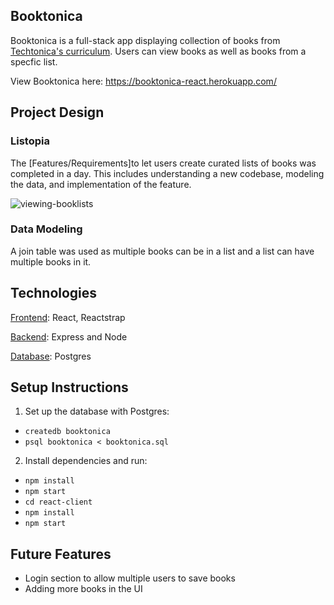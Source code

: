 ## Booktonica

Booktonica is a full-stack app displaying collection of books from [Techtonica's curriculum](https://github.com/Techtonica/final-full-stack-assessment-h1-2020).  Users can view books as well as books from a specfic list.

View Booktonica here: https://booktonica-react.herokuapp.com/

## Project Design

### Listopia

The [Features/Requirements]to let users create curated lists of books was completed in a day. This includes understanding a new codebase, modeling the data, and implementation of the feature.

![viewing-booklists](booktonicaGif.gif)

<!-- ### stored gif using https://git-lfs.github.com./ -->



### Data Modeling

A join table was used as multiple books can be in a list and a list can have multiple books in it. 


## Technologies

<u>Frontend</u>: React, Reactstrap 

<u>Backend</u>: Express and Node 

<u>Database</u>: Postgres



## Setup Instructions

1. Set up the database with Postgres:

- `createdb booktonica`
- `psql booktonica < booktonica.sql`

2. Install dependencies and run:

- `npm install`
- `npm start`
- `cd react-client`
- `npm install`
- `npm start`



## Future Features

- Login section to allow multiple users to save books
- Adding more books in the UI
